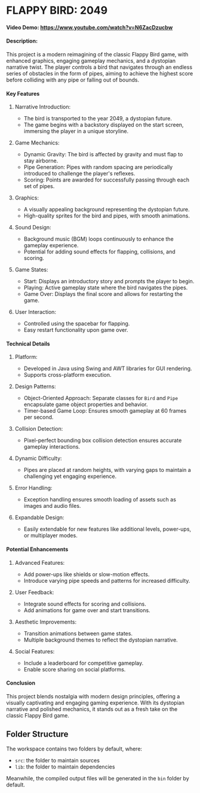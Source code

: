 # FLAPPY BIRD: 2049

#### Video Demo:  https://www.youtube.com/watch?v=N6ZacDzucbw

#### Description: 

This project is a modern reimagining of the classic Flappy Bird game, with enhanced graphics, engaging gameplay mechanics, and a dystopian narrative twist. The player controls a bird that navigates through an endless series of obstacles in the form of pipes, aiming to achieve the highest score before colliding with any pipe or falling out of bounds.

#### Key Features
1. Narrative Introduction:
   - The bird is transported to the year 2049, a dystopian future.
   - The game begins with a backstory displayed on the start screen, immersing the player in a unique storyline.

2. Game Mechanics:
   - Dynamic Gravity: The bird is affected by gravity and must flap to stay airborne.
   - Pipe Generation: Pipes with random spacing are periodically introduced to challenge the player's reflexes.
   - Scoring: Points are awarded for successfully passing through each set of pipes.

3. Graphics:
   - A visually appealing background representing the dystopian future.
   - High-quality sprites for the bird and pipes, with smooth animations.

4. Sound Design:
   - Background music (BGM) loops continuously to enhance the gameplay experience.
   - Potential for adding sound effects for flapping, collisions, and scoring.

5. Game States:
   - Start: Displays an introductory story and prompts the player to begin.
   - Playing: Active gameplay state where the bird navigates the pipes.
   - Game Over: Displays the final score and allows for restarting the game.

6. User Interaction:
   - Controlled using the spacebar for flapping.
   - Easy restart functionality upon game over.

#### Technical Details
1. Platform:
   - Developed in Java using Swing and AWT libraries for GUI rendering.
   - Supports cross-platform execution.

2. Design Patterns:
   - Object-Oriented Approach: Separate classes for `Bird` and `Pipe` encapsulate game object properties and behavior.
   - Timer-based Game Loop: Ensures smooth gameplay at 60 frames per second.

3. Collision Detection:
   - Pixel-perfect bounding box collision detection ensures accurate gameplay interactions.

4. Dynamic Difficulty:
   - Pipes are placed at random heights, with varying gaps to maintain a challenging yet engaging experience.

5. Error Handling:
   - Exception handling ensures smooth loading of assets such as images and audio files.

6. Expandable Design:
   - Easily extendable for new features like additional levels, power-ups, or multiplayer modes.

#### Potential Enhancements
1. Advanced Features:
   - Add power-ups like shields or slow-motion effects.
   - Introduce varying pipe speeds and patterns for increased difficulty.

2. User Feedback:
   - Integrate sound effects for scoring and collisions.
   - Add animations for game over and start transitions.

3. Aesthetic Improvements:
   - Transition animations between game states.
   - Multiple background themes to reflect the dystopian narrative.

4. Social Features:
   - Include a leaderboard for competitive gameplay.
   - Enable score sharing on social platforms.

#### Conclusion
This project blends nostalgia with modern design principles, offering a visually captivating and engaging gaming experience. With its dystopian narrative and polished mechanics, it stands out as a fresh take on the classic Flappy Bird game.

## Folder Structure

The workspace contains two folders by default, where:

- `src`: the folder to maintain sources
- `lib`: the folder to maintain dependencies

Meanwhile, the compiled output files will be generated in the `bin` folder by default.




